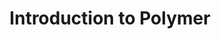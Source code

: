 ---
title: Introduction to Polymer
link: https://www.sitepoint.com/introduction-to-web-components-and-polymer-tutorial
---